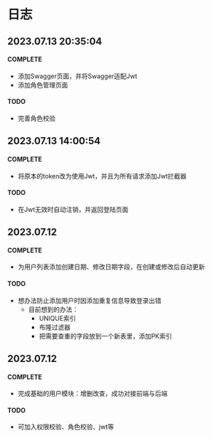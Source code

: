 # 日志
## 2023.07.13 20:35:04

#### COMPLETE

+ 添加Swagger页面，并将Swagger适配Jwt
+ 添加角色管理页面

#### TODO

+ 完善角色校验

## 2023.07.13 14:00:54

#### COMPLETE

+ 将原本的token改为使用Jwt，并且为所有请求添加Jwt拦截器

#### TODO

+ 在Jwt无效时自动注销，并返回登陆页面

## 2023.07.12

#### COMPLETE

* 为用户列表添加创建日期、修改日期字段，在创建或修改后自动更新

#### TODO

* 想办法防止添加用户时因添加重复信息导致登录出错
  * 目前想到的办法：
    * UNIQUE索引
    * 布隆过滤器
    * 把需要查重的字段放到一个新表里，添加PK索引

## 2023.07.12

#### COMPLETE

+ 完成基础的用户模块：增删改查，成功对接前端与后端

#### TODO

+ 可加入权限校验、角色校验、jwt等

